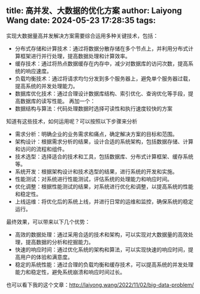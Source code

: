 title: 高并发、大数据的优化方案
author: Laiyong Wang
date: 2024-05-23 17:28:35
tags:
---
实现大数据量高并发解决方案需要综合运用多种关键技术，包括：

- 分布式存储和计算技术：通过将数据分散存储在多个节点上，并利用分布式计算框架进行并行处理，提高数据处理和计算效率。
- 缓存技术：通过将热点数据缓存在内存中，减少对数据库的访问次数，提高系统的响应速度。
- 负载均衡技术：通过将请求均匀分发到多个服务器上，避免单个服务器过载，提高系统的并发处理能力。
- 数据库优化技术：通过合理设计数据库结构、索引优化、查询优化等手段，提高数据库的读写性能。
再加一个：
- 数据结构与算法：代码处理数据时选择可读性和执行速度较快的方案

知道有这些技术，如何运用呢？可以按照以下步骤来分析
- 需求分析：明确企业的业务需求和痛点，确定解决方案的目标和范围。
- 架构设计：根据需求分析的结果，设计合适的系统架构，包括数据存储、计算和访问的流程和组件。
- 技术选型：选择适合的技术和工具，包括数据库、分布式计算框架、缓存系统等。
- 系统开发：根据架构设计和技术选型的结果，进行系统的开发和实施。
- 性能测试：对系统进行性能测试，评估系统的处理能力和响应时间。
- 优化调整：根据性能测试的结果，对系统进行优化和调整，以提高系统的性能和稳定性。
- 上线运维：将优化后的系统上线，并进行日常的运维和监控，确保系统的稳定运行。

最终效果，可以带来以下几个优势：

- 高效的数据处理：通过采用合适的技术和架构，可以实现对大数据量的高效处理，提高数据的分析和挖掘能力。
- 快速的响应时间：通过优化系统的架构和算法，可以实现快速的响应时间，提高用户的体验和满意度。
- 稳定的系统性能：通过合理的负载均衡和缓存技术，可以提高系统的并发处理能力和稳定性，避免系统崩溃和响应时间过长。

也可以看下我的这个文章：http://laiyong.wang/2022/11/02/big-data-problem/